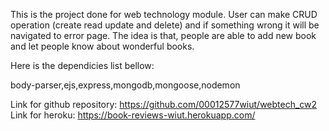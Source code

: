 This is the project done for web technology module.
User can make CRUD operation (create read update and delete) and if something wrong it will be navigated to error page.
The idea is that, people are able to add new book and let people know about wonderful books.


Here is the dependicies list bellow:
    
body-parser,ejs,express,mongodb,mongoose,nodemon

Link for github repository: https://github.com/00012577wiut/webtech_cw2
Link for heroku:  https://book-reviews-wiut.herokuapp.com/